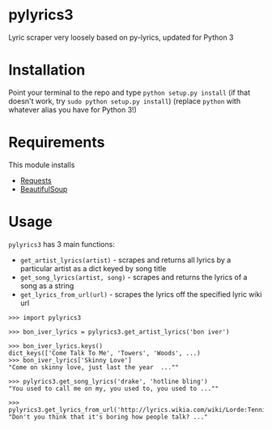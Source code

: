 # pylyrics3
Lyric scraper very loosely based on py-lyrics, updated for Python 3

# Installation
Point your terminal to the repo and type `python setup.py install` (if that doesn't work, try `sudo python setup.py install`) (replace `python` with whatever alias you have for Python 3!)

# Requirements
This module installs
- [Requests](http://docs.python-requests.org/en/master/user/install/)
- [BeautifulSoup](https://www.crummy.com/software/BeautifulSoup/bs4/doc/#installing-beautiful-soup)

# Usage
`pylyrics3` has 3 main functions:
 - `get_artist_lyrics(artist)` - scrapes and returns all lyrics by a particular artist as a dict keyed by song title
 - `get_song_lyrics(artist, song)` - scrapes and returns the lyrics of a song as a string
 - `get_lyrics_from_url(url)` - scrapes the lyrics off the specified lyric wiki url  

```
>>> import pylyrics3

>>> bon_iver_lyrics = pylyrics3.get_artist_lyrics('bon iver')

>>> bon_iver_lyrics.keys()
dict_keys(['Come Talk To Me', 'Towers', 'Woods', ...)
>>> bon_iver_lyrics['Skinny Love']
"Come on skinny love, just last the year  ...""

>>> pylyrics3.get_song_lyrics('drake', 'hotline bling')
"You used to call me on my, you used to, you used to ...""

>>> pylyrics3.get_lyrics_from_url('http://lyrics.wikia.com/wiki/Lorde:Tennis_Court')
"Don't you think that it's boring how people talk? ..."
```